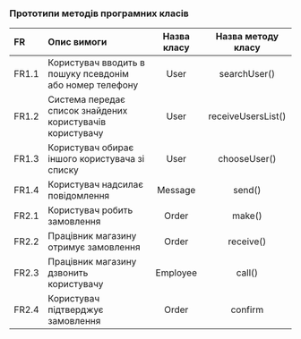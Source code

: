 ### Прототипи методів програмних класів

|FR|Опис вимоги|Назва класу|Назва методу класу|
|:-|:-|:-:|:-:|
|FR1.1|Користувач вводить в пошуку псевдонім або номер телефону|User|searchUser()|
|FR1.2|Система передає список знайдених користувачів користувачу|User|receiveUsersList()|
|FR1.3|Користувач обирає іншого користувача зі списку|User|chooseUser()|
|FR1.4|Користувач надсилає повідомлення|Message|send()|
|FR2.1|Користувач робить замовлення|Order|make()|
|FR2.2|Працівник магазину отримує замовлення|Order|receive()|
|FR2.3|Працівник магазину дзвонить користувачу|Employee|call()|
|FR2.4|Користувач підтверджує замовлення|Order|confirm|
